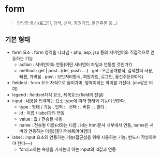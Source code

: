 # form
> 양방향 통신(로그인, 검색, 선택, 회원가입, 물건주문 등...)

## 기본 형태

- form 요소 : form 영역을 나타냄 - php, asp, jsp 등의 서버언어와 직접적으로 연동하는 기능
  + action : 서버언어와 연동(어떤 서버언어 파일과 연동할 것인가?)
  + method : get | post...(del, push ....)
    . get : 오픈공개방식, 검색할때 사용, 빠름, 가벼움
    . post : 보안처리방식, 회원가입, 로그인, 물건주문(90%)
- fieldest : form 요소 자식으로 들어가며, 영역이라는 의미를 가진다. (div같은 의미)
- legend : fieldset자식 요소, 제목요소(field의 전설)
- input : 내용을 입력하는 요소 type에 따라 형태와 기능이 변한다.
  + type : 형태 / 기능
    . 입력 : 
    . 선택 :
    . 버튼 :
    . 멀티 :
  + id : 이름 / label과의 연동
  + value : 값 /  전송될 내용
  + name : 전송될 이름(id와는 다름 : id는 html문서 내부에서 연동, name은 서버와 연동하는 이름)[잘기억해둬어야함!!]
- label : input 요소와 연동하는 기능(접근성을 위해 사용하는 기능, 반드시 작성하여야 한다~~)
  + for라고하는 속성을 가지는데 이는 input의 id값과 연동 
